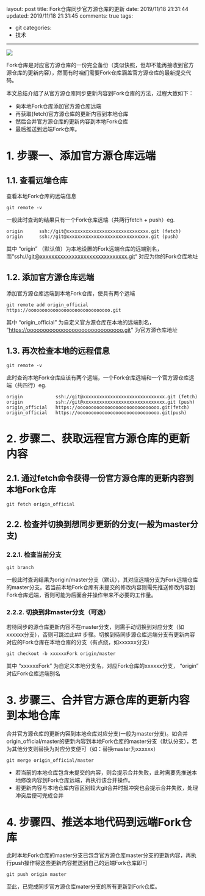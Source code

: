 layout: post
title: Fork仓库同步官方源仓库的更新
date: 2019/11/18 21:31:44
updated: 2019/11/18 21:31:45
comments: true
tags:
- git
categories:
- 技术
---
<img src="https://eisenhao.coding.net/p/eisenhao/d/eisenhao/git/raw/master/uploads/RefreshForkRepositorie.png" class="full-image" />

Fork仓库是对应官方源仓库的一份完全备份（类似快照，但却不能再接收到官方源仓库的更新内容），然而有时咱们需要Fork仓库涵盖官方源仓库的最新提交代码。

<!-- more -->

本文总结介绍了从官方源仓库同步更新内容到Fork仓库的方法，过程大致如下：
- 向本地Fork仓库添加官方源仓库远端
- 再获取(fetch)官方源仓库的更新内容到本地仓库
- 然后合并官方源仓库的更新内容到本地Fork仓库
- 最后推送到远端Fork仓库。

# 1. 步骤一、添加官方源仓库远端

## 1.1. 查看远端仓库

查看本地Fork仓库的远端信息
```
git remote -v
```
一般此时查询的结果只有一个Fork仓库远端（共两行fetch + push）eg.
```
origin      ssh://git@xxxxxxxxxxxxxxxxxxxxxxxxxxxxxx.git (fetch)
origin      ssh://git@xxxxxxxxxxxxxxxxxxxxxxxxxxxxxx.git (push)
```
其中 “origin” （默认值）为本地设置的Fork远端仓库的远端别名， 而“ssh://git@xxxxxxxxxxxxxxxxxxxxxxxxxxxxxx.git“ 对应为你的Fork仓库地址

## 1.2. 添加官方源仓库远端
添加官方源仓库远端到本地Fork仓库，使具有两个远端
```
git remote add origin_official https://oooooooooooooooooooooooooooooo.git
```
其中 “origin_official” 为自定义官方源仓库在本地的远端别名， “https://oooooooooooooooooooooooooooooo.git" 为官方源仓库地址

## 1.3. 再次检查本地的远程信息
```
git remote -v
```
此时查询本地Fork仓库应该有两个远端，一个Fork仓库远端和一个官方源仓库远端（共四行）eg.
```
origin            ssh://git@xxxxxxxxxxxxxxxxxxxxxxxxxxxxxx.git (fetch)
origin            ssh://git@xxxxxxxxxxxxxxxxxxxxxxxxxxxxxx.git (push)
origin_official   https://oooooooooooooooooooooooooooooo.git(fetch)
origin_official   https://oooooooooooooooooooooooooooooo.git(push)
```

# 2. 步骤二、获取远程官方源仓库的更新内容

## 2.1. 通过fetch命令获得一份官方源仓库的更新内容到本地Fork仓库
```
git fetch origin_official
```

## 2.2. 检查并切换到想同步更新的分支(一般为master分支)

### 2.2.1. 检查当前分支
```
git branch
```
一般此时查询结果为origin/master分支（默认），其对应远端分支为Fork远端仓库的master分支。若当前本地Fork仓库有未提交的修改内容则需先推送修改内容到Fork仓库远端，否则可能为后面合并操作带来不必要的工作量。

### 2.2.2. 切换到非master分支（可选）
若待同步的源仓库更新内容不在master分支，则需手动切换到对应分支（如xxxxxx分支），否则可跳过此## 步骤。切换到待同步源仓库远端分支有更新内容对应的Fork仓库在本地仓库的分支（有点绕，如xxxxxx分支）
```
git checkout -b xxxxxxFork origin/master
```
其中 “xxxxxxFork” 为自定义本地分支名，对应Fork仓库的xxxxxx分支， “origin” 对应Fork仓库远端别名

# 3. 步骤三、合并官方源仓库的更新内容到本地仓库
合并官方源仓库的更新内容到本地仓库对应分支(一般为master分支)。如合并origin_official/master的更新内容到本地Fork仓库的master分支（默认分支），若为其他分支则替换为对应分支便可（如：替换master为xxxxxx）
```
git merge origin_official/master
```
- 若当前的本地仓库包含未提交的内容，则会提示合并失败，此时需要先推送本地修改内容到Fork仓库远端，再执行该合并操作。
- 若更新内容与本地仓库内容区别较大git合并时报冲突也会提示合并失败，处理冲突后便可完成合并

# 4. 步骤四、推送本地代码到远端Fork仓库
此时本地Fork仓库的master分支已包含官方源仓库master分支的更新内容，再执行push操作将这些更新内容推送到自己的远端Fork仓库即可
```
git push origin master
```
至此，已完成同步官方源仓库mater分支的所有更新到Fork仓库。